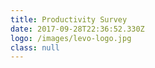 ```yaml
---
title: Productivity Survey
date: 2017-09-28T22:36:52.330Z
logo: /images/levo-logo.jpg
class: null
---
```


